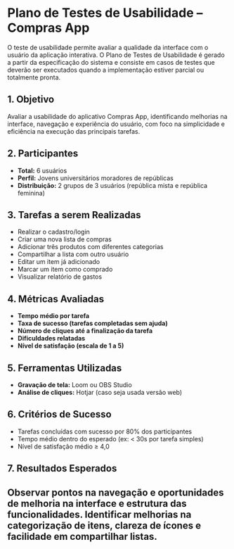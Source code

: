 # Plano de Testes de Usabilidade – Compras App

O teste de usabilidade permite avaliar a qualidade da interface com o usuário da aplicação interativa. O Plano de Testes de Usabilidade é gerado a partir da especificação do sistema e consiste em casos de testes que deverão ser executados quando a implementação estiver parcial ou totalmente pronta.

## 1. Objetivo
Avaliar a usabilidade do aplicativo Compras App, identificando melhorias na interface, navegação e experiência do usuário, com foco na simplicidade e eficiência na execução das principais tarefas.

## 2. Participantes
- **Total:** 6 usuários  
- **Perfil:** Jovens universitários moradores de repúblicas  
- **Distribuição:** 2 grupos de 3 usuários (república mista e república feminina)

## 3. Tarefas a serem Realizadas
- Realizar o cadastro/login 
- Criar uma nova lista de compras  
- Adicionar três produtos com diferentes categorias  
- Compartilhar a lista com outro usuário  
- Editar um item já adicionado  
- Marcar um item como comprado  
- Visualizar relatório de gastos  

## 4. Métricas Avaliadas
- **Tempo médio por tarefa**  
- **Taxa de sucesso (tarefas completadas sem ajuda)**  
- **Número de cliques até a finalização da tarefa**
- **Dificuldades relatadas**  
- **Nível de satisfação (escala de 1 a 5)**

## 5. Ferramentas Utilizadas
- **Gravação de tela:** Loom ou OBS Studio  
- **Análise de cliques:** Hotjar (caso seja usada versão web)  

## 6. Critérios de Sucesso
- Tarefas concluídas com sucesso por 80% dos participantes  
- Tempo médio dentro do esperado (ex: < 30s por tarefa simples)  
- Nível de satisfação médio ≥ 4,0  

## 7. Resultados Esperados
Observar pontos na navegação e oportunidades de melhoria na interface e estrutura das funcionalidades. Identificar melhorias na categorização de itens, clareza de ícones e facilidade em compartilhar listas.
---


